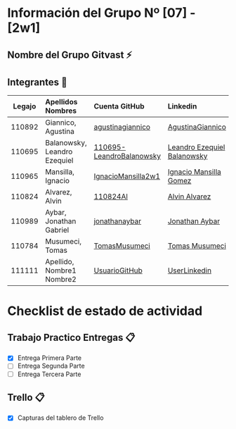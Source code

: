 # Información del Grupo Nº [07] - [2w1]



## Nombre del Grupo Gitvast :zap:

## Integrantes :busts_in_silhouette:

| Legajo | Apellidos Nombres         | Cuenta GitHub                                               | Linkedin                                                                                |
| :----: | :------------------------ | :---------------------------------------------------------- | :-------------------------------------------------------------------------------------- |
| 110892 | Giannico, Agustina        | [agustinagiannico](https://github.com/agustinagiannico)     | [AgustinaGiannico](https://www.linkedin.com/in/agustina-giannico-6b0a4418b/)            |
| 110695 | Balanowsky, Leandro Ezequiel | [110695-LeandroBalanowsky](https://github.com/110695-LeandroBalanowsky)| [Leandro Ezequiel Balanowsky](https://www.linkedin.com/in/leandro-ezequiel-balanowsky-468293172/)|                                           |
| 110965 | Mansilla, Ignacio         | [IgnacioMansilla2w1](https://github.com/IgnacioMansilla2w1) | [Ignacio Mansilla Gomez](https://www.linkedin.com/in/ignacio-mansilla-gomez-3502551a3/) |
| 110824 | Alvarez, Alvin |[110824Al](https://github.com/110824Al)|[Alvin Alvarez](https://www.linkedin.com/in/alvin-alvarez-6a65111b7/)|
| 110989 | Aybar, Jonathan Gabriel |[jonathanaybar](https://github.com/jonathanaybar)|[Jonathan Aybar](https://www.linkedin.com/in/jonathan-aybar-b1674712b/)|
| 110784 | Musumeci, Tomas |[TomasMusumeci](https://github.com/TomasMusumeci)|[Tomas Musumeci](https://www.linkedin.com/in/tomas-musumeci-4a7a37197/)|
| 111111 | Apellido, Nombre1 Nombre2 |[UsuarioGitHub](https://github.com/xxxx)|[UserLinkedin](https://ar.linkedin.com/)|


# Checklist de estado de actividad

## Trabajo Practico Entregas :clipboard:

- [x] Entrega Primera Parte
- [ ] Entrega Segunda Parte
- [ ] Entrega Tercera Parte

## Trello :clipboard:

- [x] Capturas del tablero de Trello
